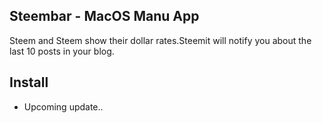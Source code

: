 ## Steembar - MacOS Manu App
Steem and Steem show their dollar rates.Steemit will notify you about the last 10 posts in your blog.

## Install
- Upcoming update..

